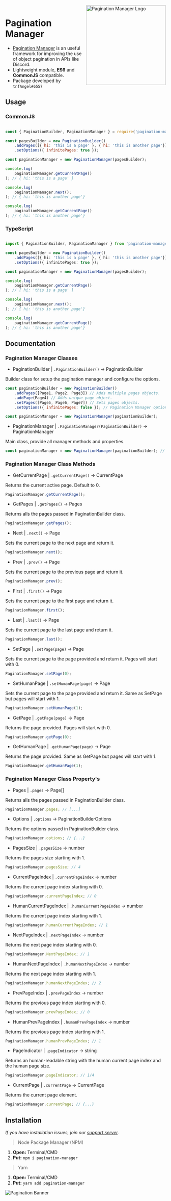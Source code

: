 <a href="https://github.com/tnfAngel/pagination-manager">
    <img src="https://raw.githubusercontent.com/tnfAngel/pagination-manager/main/assets/PM_logo_alt.png" alt="Pagination Manager Logo" width="250" height="250" align="right"/>
</a>

# Pagination Manager

- [Pagination Manager](https://github.com/tnfAngel/pagination-manager) is an useful framework for improving the use of object pagination in APIs like Discord.
- Lightweight module, **ES6** and **CommonJS** compatible.
- Package developed by `tnfAngel#6557`

## Usage

### CommonJS

```js

const { PaginationBuilder, PaginationManager } = require('pagination-manager');

const pagesBuilder = new PaginationBuilder()
    .addPages([{ hi: 'this is a page' }, { hi: 'this is another page'}])
    .setOptions({ infinitePages: true });

const paginationManager = new PaginationManager(pagesBuilder);

console.log(
    paginationManager.getCurrentPage()
); // { hi: 'this is a page' }

console.log(
    paginationManager.next();
); // { hi: 'this is another page'}

console.log(
    paginationManager.getCurrentPage()
); // { hi: 'this is another page'}


```

### TypeScript

```ts

import { PaginationBuilder, PaginationManager } from 'pagination-manager';

const pagesBuilder = new PaginationBuilder()
    .addPages([{ hi: 'this is a page' }, { hi: 'this is another page'}])
    .setOptions({ infinitePages: true });

const paginationManager = new PaginationManager(pagesBuilder);

console.log(
    paginationManager.getCurrentPage()
); // { hi: 'this is a page' }

console.log(
    paginationManager.next();
); // { hi: 'this is another page'}

console.log(
    paginationManager.getCurrentPage()
); // { hi: 'this is another page'}


```

## Documentation

### Pagination Manager Classes

- PaginationBuilder | `.PaginationBuilder()` -> PaginationBuilder

Builder class for setup the pagination manager and configure the options.

```js
const paginationBuilder = new PaginationBuilder()
    .addPages([Page1, Page2, Page3]) // Adds multiple pages objects.
    .addPage(Page4) // Adds unique page object.
    .setPages([Page5, Page6, Page7]) // Sets pages objects.
    .setOptions({ infinitePages: false }); // Pagination Manager options. infinitePages means if when reaching the end of pages, the current page will return to the beginning and vice versa.

const paginationManager = new PaginationManager(paginationBuilder);
```

- PaginationManager | `.PaginationManager(PaginationBuilder)` -> PaginationManager

Main class, provide all manager methods and properties.

```js
const paginationManager = new PaginationManager(paginationBuilder); // PaginationBuilder constructor here.
```

### Pagination Manager Class Methods

- GetCurrentPage | `.getCurrentPage()` -> CurrentPage

Returns the current active page. Default to 0.

```js
PaginationManager.getCurrentPage();
```

- GetPages | `.getPages()` -> Pages

Returns alls the pages passed in PaginationBuilder class.

```js
PaginationManager.getPages();
```

- Next | `.next()` -> Page

Sets the current page to the next page and return it.

```js
PaginationManager.next();
```

- Prev | `.prev()` -> Page

Sets the current page to the previous page and return it.

```js
PaginationManager.prev();
```

- First | `.first()` -> Page

Sets the current page to the first page and return it.

```js
PaginationManager.first();
```

- Last | `.last()` -> Page

Sets the current page to the last page and return it.

```js
PaginationManager.last();
```

- SetPage | `.setPage(page)` -> Page

Sets the current page to the page provided and return it. Pages will start with 0.

```js
PaginationManager.setPage(0);
```

- SetHumanPage | `.setHumanPage(page)` -> Page

Sets the current page to the page provided and return it. Same as SetPage but pages will start with 1.

```js
PaginationManager.setHumanPage(1);
```

- GetPage | `.getPage(page)` -> Page

Returns the page provided. Pages will start with 0.

```js
PaginationManager.getPage(0);
```

- GetHumanPage | `.getHumanPage(page)` -> Page

Returns the page provided. Same as GetPage but pages will start with 1.

```js
PaginationManager.getHumanPage(1);
```

### Pagination Manager Class Property's

- Pages | `.pages` -> Page[]

Returns alls the pages passed in PaginationBuilder class.

```js
PaginationManager.pages; // [...]
```

- Options | `.options` -> PaginationBuilderOptions

Returns the options passed in PaginationBuilder class.

```js
PaginationManager.options; // {...}
```

- PagesSize | `.pagesSize` -> number

Returns the pages size starting with 1.

```js
PaginationManager.pagesSize; // 4
```

- CurrentPageIndex | `.currentPageIndex` -> number

Returns the current page index starting with 0.

```js
PaginationManager.currentPageIndex; // 0
```

- HumanCurrentPageIndex | `.humanCurrentPageIndex` -> number

Returns the current page index starting with 1.

```js
PaginationManager.humanCurrentPageIndex; // 1
```

- NextPageIndex | `.nextPageIndex` -> number

Returns the next page index starting with 0.

```js
PaginationManager.NextPageIndex; // 1
```

- HumanNextPageIndex | `.humanNextPageIndex` -> number

Returns the next page index starting with 1.

```js
PaginationManager.humanNextPageIndex; // 2
```

- PrevPageIndex | `.prevPageIndex` -> number

Returns the previous page index starting with 0.

```js
PaginationManager.prevPageIndex; // 0
```

- HumanPrevPageIndex | `.humanPrevPageIndex` -> number

Returns the previous page index starting with 1.

```js
PaginationManager.humanPrevPageIndex; // 1
```

- PageIndicator | `.pageIndicator` -> string

Returns an human-readable string with the human current page index and the human page size.

```js
PaginationManager.pageIndicator; // 1/4
```

- CurrentPage | `.currentPage` -> CurrentPage

Returns the current page element.

```js
PaginationManager.currentPage; // {...}
```

## Installation

_If you have installation issues, join our [support server](https://discord.gg/8RNAdpK)._

> Node Package Manager (NPM)

1. **Open:** Terminal/CMD
2. **Put:** `npm i pagination-manager`

> Yarn

1. **Open:** Terminal/CMD
2. **Put:** `yarn add pagination-manager`

![Pagination Banner](https://raw.githubusercontent.com/tnfAngel/pagination-manager/main/assets/PM_banner.png)

